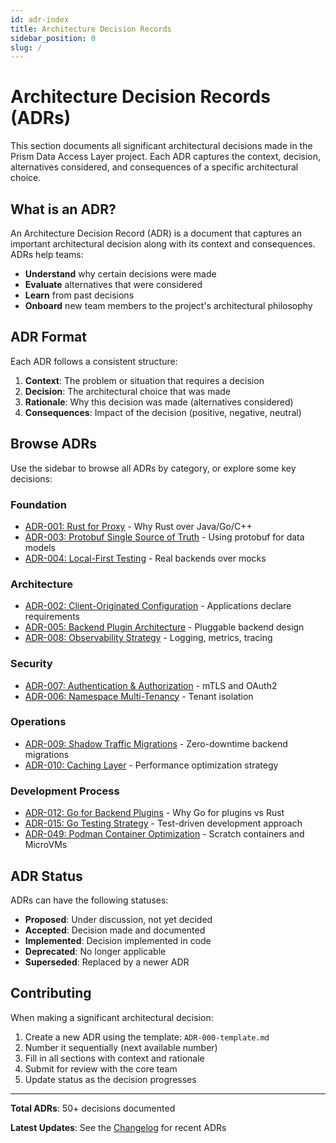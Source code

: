 ```yaml
---
id: adr-index
title: Architecture Decision Records
sidebar_position: 0
slug: /
---
```


# Architecture Decision Records (ADRs)

This section documents all significant architectural decisions made in the Prism Data Access Layer project. Each ADR captures the context, decision, alternatives considered, and consequences of a specific architectural choice.

## What is an ADR?

An Architecture Decision Record (ADR) is a document that captures an important architectural decision along with its context and consequences. ADRs help teams:

- **Understand** why certain decisions were made
- **Evaluate** alternatives that were considered
- **Learn** from past decisions
- **Onboard** new team members to the project's architectural philosophy

## ADR Format

Each ADR follows a consistent structure:

1. **Context**: The problem or situation that requires a decision
2. **Decision**: The architectural choice that was made
3. **Rationale**: Why this decision was made (alternatives considered)
4. **Consequences**: Impact of the decision (positive, negative, neutral)

## Browse ADRs

Use the sidebar to browse all ADRs by category, or explore some key decisions:

### Foundation
- [ADR-001: Rust for Proxy](/adr/adr-001) - Why Rust over Java/Go/C++
- [ADR-003: Protobuf Single Source of Truth](/adr/adr-003) - Using protobuf for data models
- [ADR-004: Local-First Testing](/adr/adr-004) - Real backends over mocks

### Architecture
- [ADR-002: Client-Originated Configuration](/adr/adr-002) - Applications declare requirements
- [ADR-005: Backend Plugin Architecture](/adr/adr-005) - Pluggable backend design
- [ADR-008: Observability Strategy](/adr/adr-008) - Logging, metrics, tracing

### Security
- [ADR-007: Authentication & Authorization](/adr/adr-007) - mTLS and OAuth2
- [ADR-006: Namespace Multi-Tenancy](/adr/adr-006) - Tenant isolation

### Operations
- [ADR-009: Shadow Traffic Migrations](/adr/adr-009) - Zero-downtime backend migrations
- [ADR-010: Caching Layer](/adr/adr-010) - Performance optimization strategy

### Development Process
- [ADR-012: Go for Backend Plugins](/adr/adr-012) - Why Go for plugins vs Rust
- [ADR-015: Go Testing Strategy](/adr/adr-015) - Test-driven development approach
- [ADR-049: Podman Container Optimization](/adr/adr-049-podman-container-optimization) - Scratch containers and MicroVMs

## ADR Status

ADRs can have the following statuses:

- **Proposed**: Under discussion, not yet decided
- **Accepted**: Decision made and documented
- **Implemented**: Decision implemented in code
- **Deprecated**: No longer applicable
- **Superseded**: Replaced by a newer ADR

## Contributing

When making a significant architectural decision:

1. Create a new ADR using the template: `ADR-000-template.md`
2. Number it sequentially (next available number)
3. Fill in all sections with context and rationale
4. Submit for review with the core team
5. Update status as the decision progresses

---

**Total ADRs**: 50+ decisions documented

**Latest Updates**: See the [Changelog](/docs/changelog) for recent ADRs
